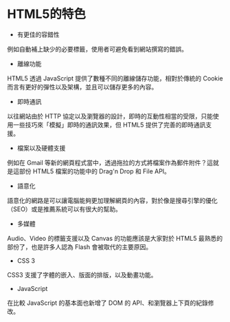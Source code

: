 # HTML5的特色

* 有更佳的容錯性

例如自動補上缺少的必要標籤，使用者可避免看到網站撰寫的錯誤。

* 離線功能

HTML5 透過 JavaScript 提供了數種不同的離線儲存功能，相對於傳統的 Cookie 而言有更好的彈性以及架構，並且可以儲存更多的內容。

* 即時通訊

以往網站由於 HTTP 協定以及瀏覽器的設計，即時的互動性相當的受限，只能使用一些技巧來「模擬」即時的通訊效果，但 HTML5 提供了完善的即時通訊支援。

* 檔案以及硬體支援

例如在 Gmail 等新的網頁程式當中，透過拖拉的方式將檔案作為郵件附件？這就是這部份 HTML5 檔案的功能中的 Drag'n Drop 和 File API。

* 語意化

語意化的網路是可以讓電腦能夠更加理解網頁的內容，對於像是搜尋引擎的優化（SEO）或是推薦系統可以有很大的幫助。

* 多媒體

Audio、Video 的標籤支援以及 Canvas 的功能應該是大家對於 HTML5 最熟悉的部份了，也是許多人認為 Flash 會被取代的主要原因。

* CSS 3

CSS3 支援了字體的嵌入、版面的排版，以及動畫功能。

* JavaScript

在比較 JavaScript 的基本面也新增了 DOM 的 API、和瀏覽器上下頁的紀錄修改。

